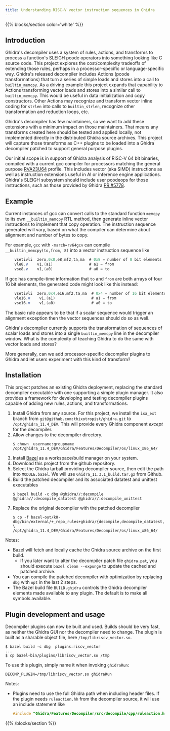 ```yaml
---
title: Understanding RISC-V vector instruction sequences in Ghidra
---
```


{{% blocks/section color='white' %}}

## Introduction

Ghidra's decompiler uses a system of rules, actions, and transforms to process a function's SLEIGH pcode operators
into something looking like C source code.  This project explores the cost/complexity tradeoffs of extending
those rules, perhaps in a processor-specific or language-specific way.  Ghidra's released decompiler
includes Actions (pcode transformations) that turn a series of simple loads and stores into a call to `builtin_memcpy`.
As a driving example this project expands that capability to Actions transforming vector loads and stores into a similar call to `builtin_memcpy`.
This would be useful in data initialization and copy constructors.  Other Actions may recognize and transform vector
inline coding for `strlen` into calls to `builtin_strlen`, recognize other transformation and reduction loops, etc.

Ghidra's decompiler has few maintainers, so we want to add these extensions with a minimum impact on those maintainers.
That means any transforms created here should be tested and applied locally, not implemented directly
in the distributed Ghidra source archives.  This project will capture those transforms as C++ plugins to be loaded
into a Ghidra decompiler patched to support general purpose plugins.

Our initial scope is in support of Ghidra analysis of RISC-V 64 bit binaries, compiled with a current gcc compiler for processors matching
the general purpose [RVA23U64](https://github.com/riscv/riscv-profiles/blob/main/src/rva23-profile.adoc#rva23u64-mandatory-extensions) profile.
This includes vector (aka SIMD) instructions as well as instruction extensions useful in AI or inference engine applications.
Ghidra's SLEIGH subsystem should include user pcodeops for those instructions, such as those provided by Ghidra [PR #5778](https://github.com/NationalSecurityAgency/ghidra/pull/5778).

## Example

Current instances of gcc can convert calls to the standard function `memcpy` to its own
`__builtin_memcpy` RTL method, then generate inline vector instructions to implement that
copy operation.  The instruction sequence generated will vary, based on what the compiler
can determine about alignment and number of bytes to copy.  

For example, `gcc` with `-march=rv64gcv` can compile `__builtin_memcpy(to,from, 8)` into a vector instruction sequence like

```as
    vsetivli  zero,0x8,e8,mf2,ta,ma  # 0x8 = number of 8 bit elements 
    vle8.v    v1,(a1)                # a1 = from
    vse8.v    v1,(a0)                # a0 = to
```

If gcc has compile-time information that `to` and `from` are both arrays of four 16 bit elements,
the generated code might look like this instead:

```as
    vsetivli  zero,0x4,e16,mf2,ta,ma  # 0x4 = number of 16 bit elements 
    vle16.v    v1,(a1)                # a1 = from
    vse16.v    v1,(a0)                # a0 = to
```

The basic rule appears to be that if a scalar sequence would trigger an alignment exception
then the vector sequences should do so as well.

Ghidra's decompiler currently supports the transformation of sequences of scalar loads and
stores into a single `builtin_memcpy` line in the decompiler window.
What is the complexity of teaching Ghidra to do the same with vector loads and stores?

More generally, can we add processor-specific decompiler plugins to Ghidra and let users experiment with
this kind of transform?

## Installation

This project patches an existing Ghidra deployment, replacing the standard decompiler executable
with one supporting a simple plugin manager.  It also provides a framework for developing and
testing decompiler plugins capable of adding new rules, actions, and transformations.

1. Install Ghidra from any source.  For this project, we install the `isa_ext` branch from `git@github.com:thixotropist/ghidra.git` to `/opt/ghidra_11.4_DEV`.
   This will provide every Ghidra component *except* for the decompiler.
2. Allow changes to the decompiler directory.
   ```console
   $ chown  username:groupname /opt/ghidra_11.4_DEV/Ghidra/Features/Decompiler/os/linux_x86_64/
   ```
3. Install [Bazel](https://bazel.build/) as a workspace/build manager on your system.
4. Download this project from the github repository.
5. Select the Ghidra tarball providing decompiler source, then edit the path into `MODULE.bazel`.
   We will use `Ghidra_11.3.1_build.tar.gz` from Github.
6. Build the patched decompiler and its associated datatest and unittest executables
    ```console
    $ bazel build -c dbg @ghidra//:decompile @ghidra//:decompile_datatest @ghidra//:decompile_unittest
    ```
7. Replace the original decompiler with the patched decompiler
    ```console
    $ cp -f bazel-out/k8-dbg/bin/external/+_repo_rules+ghidra/{decompile,decompile_datatest,decompile_unittest} \
    /opt/ghidra_11.4_DEV/Ghidra/Features/Decompiler/os/linux_x86_64/
    ```

Notes:

* Bazel will fetch and locally cache the Ghidra source archive on the first build.
    * If you later want to alter the decompiler patch file `ghidra.pat`, you should execute `bazel clean --expunge` to update the cached and patched archive.
* You can compile the patched decompiler with optimization by replacing `dbg` with `opt` in the
  last 2 steps.
* The Bazel build file `BUILD.ghidra` controls the Ghidra decompiler elements made available to
  any plugin.  The default is to make all symbols available.

## Plugin development and usage

Decompiler plugins can now be built and used.  Builds should be very fast, as neither the Ghidra
GUI nor the decompiler need to change.  The plugin is built as a sharable object file, here `/tmp/libriscv_vector.so`.

```console
$ bazel build -c dbg  plugins:riscv_vector
...
$ cp bazel-bin/plugins/libriscv_vector.so /tmp
```

To use this plugin, simply name it when invoking `ghidraRun`:

```console
DECOMP_PLUGIN=/tmp/libriscv_vector.so ghidraRun
```

Notes:

* Plugins need to use the full Ghidra path when including header files.  If the plugin needs `ruleaction.hh` from the decompiler source, it will use an include statement like
    ```c
    #include "Ghidra/Features/Decompiler/src/decompile/cpp/ruleaction.hh"
    ```

{{% /blocks/section %}}
